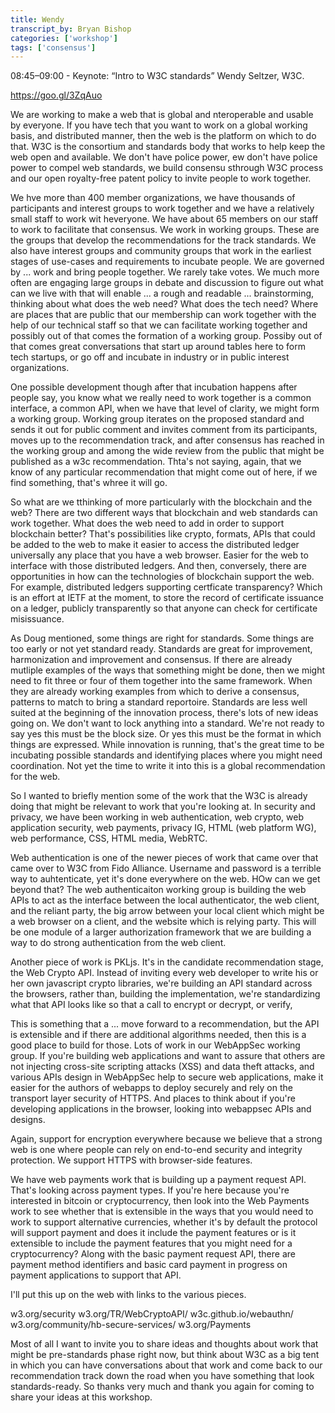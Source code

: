 ```yaml
---
title: Wendy
transcript_by: Bryan Bishop
categories: ['workshop']
tags: ['consensus']
---
```


08:45–09:00 - Keynote: “Intro to W3C standards” Wendy Seltzer, W3C.

https://goo.gl/3ZqAuo

We are working to make a web that is global and nteroperable and usable by everyone. If you have tech that you want to work on a global working basis, and distributed manner, then the web is the platform on which to do that. W3C is the consortium and standards body that works to help keep the web open and available. We don't have police power, ew don't have police power to compel web standards, we build consensu sthrough W3C process and our open royalty-free patent policy to invite people to work together.

We hve more than 400 member organizations, we have thousands of participants and interest groups to work together and we have a relatively small staff to work wit heveryone. We have about 65 members on our staff to work to facilitate that consensus. We work in working groups. These are the groups that develop the recommendations for the track standards. We also have interest groups and community groups that work in the earliest stages of use-cases and requirements to incubate people. We are governed by ... work and bring people together. We rarely take votes. We much more often are engaging large groups in debate and discussion to figure out what can we live with that will enable ... a rough and readable ... brainstorming, thinking about what does the web need? What does the tech need? Where are places that are public that our membership can work together with the help of our technical staff so that we can facilitate working together and possibly out of that comes the formation of a working group. Possiby out of that comes great conversations that start up around tables here to form tech startups, or go off and incubate in industry or in public interest organizations.

One possible development though after that incubation happens after people say, you know what we really need to work together is a common interface, a common API, when we have that level of clarity, we might form a working group. Working group iterates on the proposed standard and sends it out for public comment and invites comment from its participants, moves up to the recommendation track, and after  consensus has reached in the working group and among the wide review from the public that might be published as a w3c recommendation. Thta's not saying, again, that we know of any particular recommendation that might come out of here, if we find something, that's whree it will go.

So what are we tthinking of more particularly with the blockchain and the web? There are two different ways that blockchain and web standards can work together. What does the web need to add in order to support blockchain better? That's possibilities like crypto, formats, APIs that could be added to the web to make it easier to access the distributed ledger universally any place that you have a web browser. Easier for the web to interface with those distributed ledgers. And then, conversely, there are opportunities in how can the technologies of blockchain support the web. For example, distributed ledgers supporting certficate transparency? Which is an effort at IETF at the moment, to store the record of certificate issuance on a ledger, publicly transparently so that anyone can check for certificate misissuance.

As Doug mentioned, some things are right for standards. Some things are too early or not yet standard ready. Standards are great for improvement, harmonization and improvement and consensus. If there are already mutliple examples of the ways that something might be done, then we might need to fit three or four of them together into the same framework. When they are already working examples from which to derive a consensus, patterns to match to bring a standard reportoire. Standards are less well suited at the beginning of the innovation process, there's lots of new ideas going on. We don't want to lock anything into a standard. We're not ready to say yes this must be the block size. Or yes this must be the format in which things are expressed. While innovation is running, that's the great time to be incubating possible standards and identifying places where you might need coordination. Not yet the time to write it into this is a global recommendation for the web.

So I wanted to briefly mention some of the work that the W3C is already doing that might be relevant to work that you're looking at. In security and privacy, we have been working in web authentication, web crypto, web application security, web payments, privacy IG, HTML (web platform WG), web performance, CSS, HTML media, WebRTC.

Web authentication is one of the newer pieces of work that came over that came over to W3C from Fido Alliance. Username and password is a terrible way to auhtenticate, yet it's done everywhere on the web. HOw can we get beyond that? The web authenticaiton working group is building the web APIs to act as the interface between the local authenticator, the web client, and the reliant party, the big arrow between your local client which might be a web browser on a client, and the website which is relying party. This will be one module of a larger authorization framework that we are building a way to do strong authentication from the web client.

Another piece of work is PKLjs. It's in the candidate recommendation stage, the Web Crypto API. Instead of inviting every web developer to write his or her own javascript crypto libraries, we're building an API standard across the browsers, rather than, building the implementation, we're standardizing what that API looks like so that a call to encrypt or decrypt, or verify, 

This is something that a ... move forward to a recommendation, but the API is extensible and if there are additional algorithms needed, then this is a good place to build for those. Lots of work in our WebAppSec working group. If you're building web applications and want to assure that others are not injecting cross-site scripting attacks (XSS) and data theft attacks, and various APIs design in WebAppSec help to secure web applications, make it easier for the authors of webapps to deploy securely and rely on the transport layer security of HTTPS. And places to think about if you're developing applications in the browser, looking into webappsec APIs and designs.

Again, support for encryption everywhere because we believe that a strong web is one where people can rely on end-to-end security and integrity protection. We support HTTPS with browser-side features.

We have web payments work that is building up a payment request API. That's looking across payment types. If you're here because you're interested in bitcoin or cryptocurrency, then look into the Web Payments work to see whether that is extensible in the ways that you would need to work to support alternative currencies, whether it's by default the protocol will support payment and does it include the payment features or is it extensible to include the payment features that you might need for a cryptocurrency? Along with the basic payment request API, there are payment method identifiers and basic card payment in progress on payment applications to support that API.

I'll put this up on the web with links to the various pieces.

w3.org/security
w3.org/TR/WebCryptoAPI/
w3c.github.io/webauthn/
w3.org/community/hb-secure-services/
w3.org/Payments

Most of all I want to invite you to share ideas and thoughts about work that might be pre-standards phase right now, but think about W3C as a big tent in which you can have conversations about that work and come back to our recommendation track down the road when you have something that look standards-ready. So thanks very much and thank you again for coming to share your ideas at this workshop.

